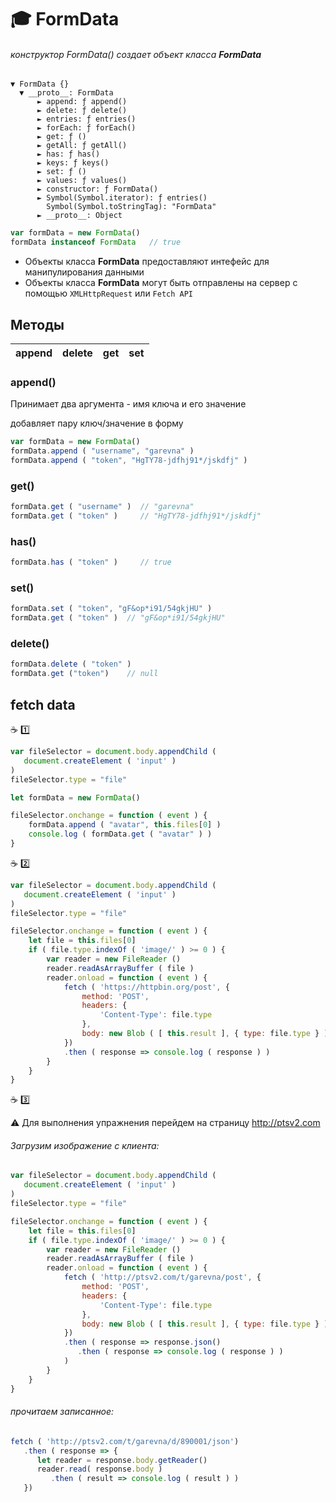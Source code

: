 # :mortar_board: FormData

###### конструктор FormData() создает объект класса **FormData**

```console
▼ FormData {}
  ▼ __proto__: FormData
      ► append: ƒ append()
      ► delete: ƒ delete()
      ► entries: ƒ entries()
      ► forEach: ƒ forEach()
      ► get: ƒ ()
      ► getAll: ƒ getAll()
      ► has: ƒ has()
      ► keys: ƒ keys()
      ► set: ƒ ()
      ► values: ƒ values()
      ► constructor: ƒ FormData()
      ► Symbol(Symbol.iterator): ƒ entries()
        Symbol(Symbol.toStringTag): "FormData"
      ► __proto__: Object
```

```javascript
var formData = new FormData()
formData instanceof FormData   // true
```

* Объекты класса **FormData** предоставляют интефейс для манипулирования данными
* Объекты класса **FormData** могут быть отправлены на сервер с помощью `XMLHttpRequest` или `Fetch API`

## Методы

| append | delete | get | set |
|-|-|-|-|

### append()

Принимает два аргумента - имя ключа и его значение

добавляет пару ключ/значение в форму

```javascript
var formData = new FormData()
formData.append ( "username", "garevna" )
formData.append ( "token", "HgTY78-jdfhj91*/jskdfj" )
```
### get()
```javascript
formData.get ( "username" )  // "garevna"
formData.get ( "token" )     // "HgTY78-jdfhj91*/jskdfj"
```
### has()
```javascript
formData.has ( "token" )     // true
```
### set()
```javascript
formData.set ( "token", "gF&op*i91/54gkjHU" )
formData.get ( "token" )  // "gF&op*i91/54gkjHU"
```
### delete()
```javascript
formData.delete ( "token" )
formData.get ("token")    // null
```
## fetch data

:coffee: :one:

```javascript
var fileSelector = document.body.appendChild (
   document.createElement ( 'input' )
)
fileSelector.type = "file"

let formData = new FormData()

fileSelector.onchange = function ( event ) {
    formData.append ( "avatar", this.files[0] )
    console.log ( formData.get ( "avatar" ) )
}
```
:coffee: :two:

```javascript
var fileSelector = document.body.appendChild (
   document.createElement ( 'input' )
)
fileSelector.type = "file"

fileSelector.onchange = function ( event ) {
    let file = this.files[0]
    if ( file.type.indexOf ( 'image/' ) >= 0 ) {
        var reader = new FileReader ()
        reader.readAsArrayBuffer ( file )
        reader.onload = function ( event ) {
            fetch ( 'https://httpbin.org/post', {
                method: 'POST',
                headers: {
                    'Content-Type': file.type
                },
                body: new Blob ( [ this.result ], { type: file.type } )
            })
            .then ( response => console.log ( response ) )
        }
    }
}
```
:coffee: :three:

:warning: Для выполнения упражнения перейдем на страницу http://ptsv2.com

###### Загрузим изображение с клиента: 
```javascript
var fileSelector = document.body.appendChild (
   document.createElement ( 'input' )
)
fileSelector.type = "file"

fileSelector.onchange = function ( event ) {
    let file = this.files[0]
    if ( file.type.indexOf ( 'image/' ) >= 0 ) {
        var reader = new FileReader ()
        reader.readAsArrayBuffer ( file )
        reader.onload = function ( event ) {
            fetch ( 'http://ptsv2.com/t/garevna/post', {
                method: 'POST',
                headers: {
                    'Content-Type': file.type
                },
                body: new Blob ( [ this.result ], { type: file.type } )
            })
            .then ( response => response.json()
               .then ( response => console.log ( response ) )
            )
        }
    }
}
```
###### прочитаем записанное:
```javascript
fetch ( 'http://ptsv2.com/t/garevna/d/890001/json')
   .then ( response => {
      let reader = response.body.getReader()
      reader.read( response.body )
         .then ( result => console.log ( result ) )
   })
